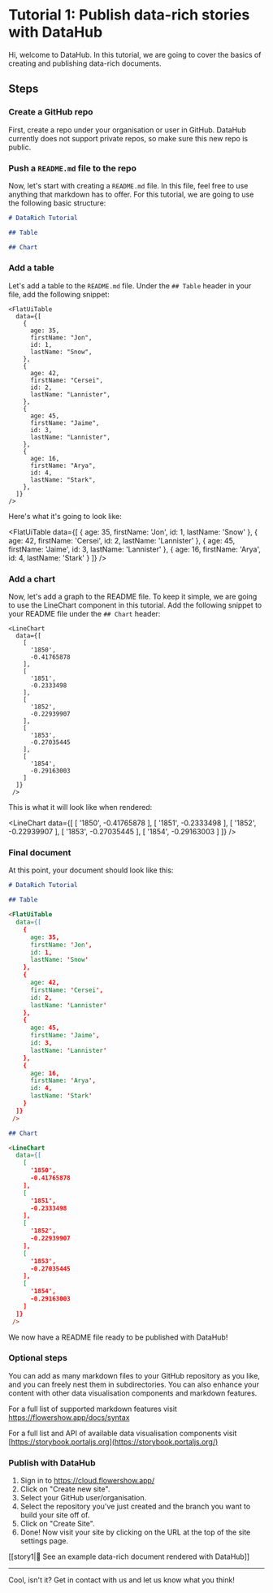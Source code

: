 # Tutorial 1: Publish data-rich stories with DataHub

Hi, welcome to DataHub. In this tutorial, we are going to cover the basics of creating and publishing data-rich documents.

## Steps

### Create a GitHub repo

First, create a repo under your organisation or user in GitHub. DataHub currently does not support private repos, so make sure this new repo is public.

### Push a `README.md` file to the repo

Now, let's start with creating a `README.md` file. In this file, feel free to use anything that markdown has to offer. For this tutorial, we are going to use the following basic structure:

```markdown
# DataRich Tutorial

## Table

## Chart
```

### Add a table

Let's add a table to the `README.md` file. Under the `## Table` header in your file, add the following snippet:

```mdx
<FlatUiTable
  data={[
    {
      age: 35,
      firstName: "Jon",
      id: 1,
      lastName: "Snow",
    },
    {
      age: 42,
      firstName: "Cersei",
      id: 2,
      lastName: "Lannister",
    },
    {
      age: 45,
      firstName: "Jaime",
      id: 3,
      lastName: "Lannister",
    },
    {
      age: 16,
      firstName: "Arya",
      id: 4,
      lastName: "Stark",
    },
  ]}
/>
```

Here's what it's going to look like:

<FlatUiTable
  data={[
    {
      age: 35,
      firstName: 'Jon',
      id: 1,
      lastName: 'Snow'
    },
    {
      age: 42,
      firstName: 'Cersei',
      id: 2,
      lastName: 'Lannister'
    },
    {
      age: 45,
      firstName: 'Jaime',
      id: 3,
      lastName: 'Lannister'
    },
    {
      age: 16,
      firstName: 'Arya',
      id: 4,
      lastName: 'Stark'
    }
  ]}
 />

### Add a chart

Now, let's add a graph to the README file. To keep it simple, we are going to use the LineChart component in this tutorial. Add the following snippet to your README file under the `## Chart` header:

```mdx
<LineChart
  data={[
    [
      '1850',
      -0.41765878
    ],
    [
      '1851',
      -0.2333498
    ],
    [
      '1852',
      -0.22939907
    ],
    [
      '1853',
      -0.27035445
    ],
    [
      '1854',
      -0.29163003
    ]
  ]}
 />
```

This is what it will look like when rendered:

<LineChart
  data={[
    [
      '1850',
      -0.41765878
    ],
    [
      '1851',
      -0.2333498
    ],
    [
      '1852',
      -0.22939907
    ],
    [
      '1853',
      -0.27035445
    ],
    [
      '1854',
      -0.29163003
    ]
  ]}
 />

### Final document

At this point, your document should look like this:

```markdown
# DataRich Tutorial

## Table

<FlatUiTable
  data={[
    {
      age: 35,
      firstName: 'Jon',
      id: 1,
      lastName: 'Snow'
    },
    {
      age: 42,
      firstName: 'Cersei',
      id: 2,
      lastName: 'Lannister'
    },
    {
      age: 45,
      firstName: 'Jaime',
      id: 3,
      lastName: 'Lannister'
    },
    {
      age: 16,
      firstName: 'Arya',
      id: 4,
      lastName: 'Stark'
    }
  ]}
 />

## Chart

<LineChart
  data={[
    [
      '1850',
      -0.41765878
    ],
    [
      '1851',
      -0.2333498
    ],
    [
      '1852',
      -0.22939907
    ],
    [
      '1853',
      -0.27035445
    ],
    [
      '1854',
      -0.29163003
    ]
  ]}
 />
```

We now have a README file ready to be published with DataHub!

### Optional steps

You can add as many markdown files to your GitHub repository as you like, and you can freely nest them in subdirectories. You can also enhance your content with other data visualisation components and markdown features.

For a full list of supported markdown features visit https://flowershow.app/docs/syntax

For a full list and API of available data visualisation components visit [https://storybook.portaljs.org](https://storybook.portaljs.org/)

### Publish with DataHub

1. Sign in to https://cloud.flowershow.app/
2. Click on "Create new site".
3. Select your GitHub user/organisation.
4. Select the repository you've just created and the branch you want to build your site off of.
5. Click on "Create Site".
6. Done! Now visit your site by clicking on the URL at the top of the site settings page.

[[story1|👀 See an example data-rich document rendered with DataHub]]
___

Cool, isn't it? Get in contact with us and let us know what you think!
